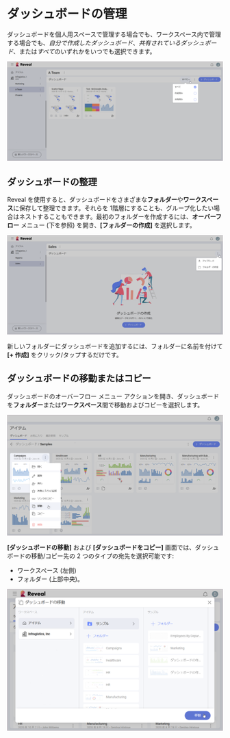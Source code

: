 # ダッシュボードの管理

ダッシュボードを個人用スペースで管理する場合でも、ワークスペース内で管理する場合でも、*自分で作成したダッシュボード*、*共有されているダッシュボード*、または*すべて*のいずれかをいつでも選択できます。

<img src="images/dashboard-view-filter.png" alt="Filter for viewing dashboards" class="responsive-img"/>

## ダッシュボードの整理

Reveal を使用すると、ダッシュボードをさまざまな**フォルダー**や**ワークスペース**に保存して整理できます。それらを 1階層にすることも、グループ化したい場合はネストすることもできます。最初のフォルダーを作成するには、**オーバーフロー** メニュー (下を参照) を開き、**[フォルダーの作成]** を選択します。

<img src="images/upload-create-folder-menu.png" alt="Create a folder option" class="responsive-img"/>

新しいフォルダーにダッシュボードを追加するには、フォルダーに名前を付けて **[+ 作成]** をクリック/タップするだけです。  

## ダッシュボードの移動またはコピー

ダッシュボードのオーバーフロー メニュー アクションを開き、ダッシュボードを**フォルダー**または**ワークスペース**間で移動およびコピーを選択します。

<img src="images/dashboard-overflow-actions.png" alt="Displaying the dashboard’s overflow actions" class="responsive-img"/>

**[ダッシュボードの移動]** および **[ダッシュボードをコピー]** 画面では、ダッシュボードの移動/コピー先の 2 つのタイプの宛先を選択可能です:
  - ワークスペース (左側)
  - フォルダー (上部中央)。

<img src="images/dashboard-overflow-move.png" alt="Moving a dashboard to another workspace/folder" class="responsive-img"/>
